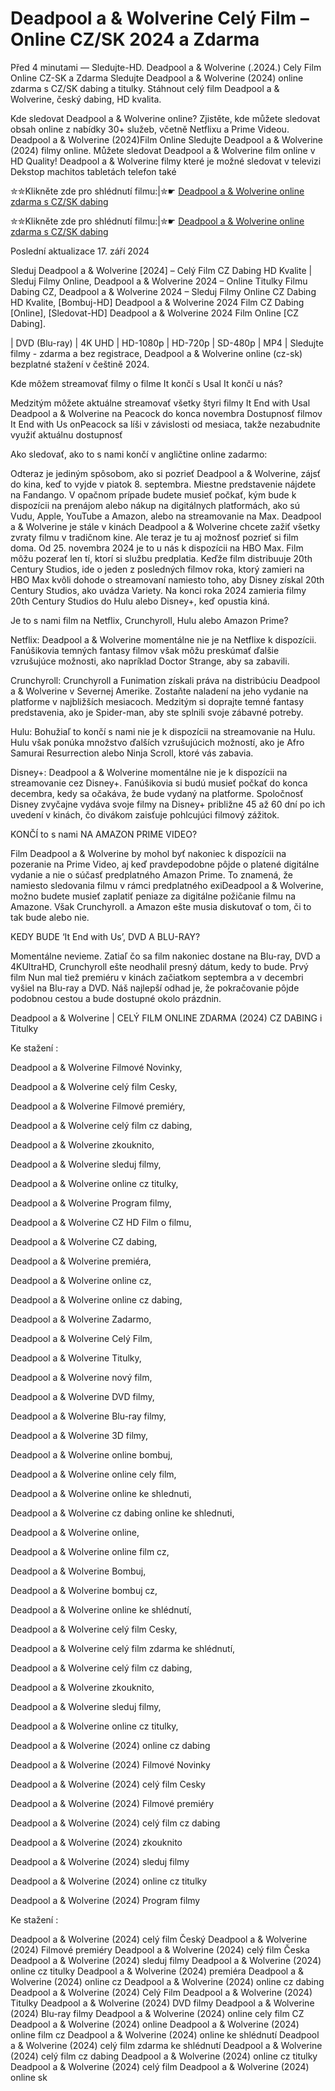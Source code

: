 # Deadpool a & Wolverine Celý Film – Online CZ/SK 2024 a Zdarma

Před 4 minutami — Sledujte-HD. Deadpool a & Wolverine (.2024.) Cely Film Online CZ-SK a Zdarma
Sledujte Deadpool a & Wolverine (2024) online zdarma s CZ/SK dabing a titulky. Stáhnout celý film Deadpool a & Wolverine, český dabing, HD kvalita.

Kde sledovat Deadpool a & Wolverine online? Zjistěte, kde můžete sledovat obsah online z nabídky 30+ služeb, včetně Netflixu a Prime Videou. Deadpool a & Wolverine (2024)Film Online Sledujte Deadpool a & Wolverine (2024) filmy online. Můžete sledovat Deadpool a & Wolverine film online v HD Quality! Deadpool a & Wolverine filmy které je možné sledovat v televizi Dekstop machitos tabletách telefon také

✮✮Klikněte zde pro shlédnutí filmu:|✮☛ [Deadpool a & Wolverine online zdarma s CZ/SK dabing](https://crotx.online/sk/movie/533535/deadpool-3-wolv.github)

✮✮Klikněte zde pro shlédnutí filmu:|✮☛ [Deadpool a & Wolverine online zdarma s CZ/SK dabing](https://crotx.online/sk/movie/533535/deadpool-3-wolv.github)

Poslední aktualizace 17. září 2024


Sleduj Deadpool a & Wolverine [2024] – Celý Film CZ Dabing HD Kvalite | Sleduj Filmy Online, Deadpool a & Wolverine 2024 – Online Titulky Filmu Dabing CZ, Deadpool a & Wolverine 2024 – Sleduj Filmy Online CZ Dabing HD Kvalite, [Bombuj-HD] Deadpool a & Wolverine 2024 Film CZ Dabing [Online], [Sledovat-HD] Deadpool a & Wolverine 2024 Film Online [CZ Dabing].

| DVD (Blu-ray) | 4K UHD | HD-1080p | HD-720p | SD-480p | MP4 | Sledujte filmy - zdarma a bez registrace, Deadpool a & Wolverine online (cz-sk) bezplatné stažení v češtině 2024.

Kde môžem streamovať filmy o filme It končí s Usal It končí u nás?

Medzitým môžete aktuálne streamovať všetky štyri filmy It End with Usal Deadpool a & Wolverine na Peacock do konca novembra Dostupnosť filmov It End with Us onPeacock sa líši v závislosti od mesiaca, takže nezabudnite využiť aktuálnu dostupnosť

Ako sledovať, ako to s nami končí v angličtine online zadarmo:

Odteraz je jediným spôsobom, ako si pozrieť Deadpool a & Wolverine, zájsť do kina, keď to vyjde v piatok 8. septembra. Miestne predstavenie nájdete na Fandango. V opačnom prípade budete musieť počkať, kým bude k dispozícii na prenájom alebo nákup na digitálnych platformách, ako sú Vudu, Apple, YouTube a Amazon, alebo na streamovanie na Max. Deadpool a & Wolverine je stále v kinách Deadpool a & Wolverine chcete zažiť všetky zvraty filmu v tradičnom kine. Ale teraz je tu aj možnosť pozrieť si film doma. Od 25. novembra 2024 je to u nás k dispozícii na HBO Max. Film môžu pozerať len tí, ktorí si službu predplatia. Keďže film distribuuje 20th Century Studios, ide o jeden z posledných filmov roka, ktorý zamieri na HBO Max kvôli dohode o streamovaní namiesto toho, aby Disney získal 20th Century Studios, ako uvádza Variety. Na konci roka 2024 zamieria filmy 20th Century Studios do Hulu alebo Disney+, keď opustia kiná.

Je to s nami film na Netflix, Crunchyroll, Hulu alebo Amazon Prime?

Netflix: Deadpool a & Wolverine momentálne nie je na Netflixe k dispozícii. Fanúšikovia temných fantasy filmov však môžu preskúmať ďalšie vzrušujúce možnosti, ako napríklad Doctor Strange, aby sa zabavili.

Crunchyroll: Crunchyroll a Funimation získali práva na distribúciu Deadpool a & Wolverine v Severnej Amerike. Zostaňte naladení na jeho vydanie na platforme v najbližších mesiacoch. Medzitým si doprajte temné fantasy predstavenia, ako je Spider-man, aby ste splnili svoje zábavné potreby.

Hulu: Bohužiaľ to končí s nami nie je k dispozícii na streamovanie na Hulu. Hulu však ponúka množstvo ďalších vzrušujúcich možností, ako je Afro Samurai Resurrection alebo Ninja Scroll, ktoré vás zabavia.

Disney+: Deadpool a & Wolverine momentálne nie je k dispozícii na streamovanie cez Disney+. Fanúšikovia si budú musieť počkať do konca decembra, kedy sa očakáva, že bude vydaný na platforme. Spoločnosť Disney zvyčajne vydáva svoje filmy na Disney+ približne 45 až 60 dní po ich uvedení v kinách, čo divákom zaisťuje pohlcujúci filmový zážitok.

KONČÍ to s nami NA AMAZON PRIME VIDEO?

Film Deadpool a & Wolverine by mohol byť nakoniec k dispozícii na pozeranie na Prime Video, aj keď pravdepodobne pôjde o platené digitálne vydanie a nie o súčasť predplatného Amazon Prime. To znamená, že namiesto sledovania filmu v rámci predplatného exiDeadpool a & Wolverine, možno budete musieť zaplatiť peniaze za digitálne požičanie filmu na Amazone. Však Crunchyroll. a Amazon ešte musia diskutovať o tom, či to tak bude alebo nie.

KEDY BUDE ‘It End with Us’, DVD A BLU-RAY?

Momentálne nevieme. Zatiaľ čo sa film nakoniec dostane na Blu-ray, DVD a 4KUltraHD, Crunchyroll ešte neodhalil presný dátum, kedy to bude. Prvý film Nun mal tiež premiéru v kinách začiatkom septembra a v decembri vyšiel na Blu-ray a DVD. Náš najlepší odhad je, že pokračovanie pôjde podobnou cestou a bude dostupné okolo prázdnin.

Deadpool a & Wolverine | CELÝ FILM ONLINE ZDARMA (2024) CZ DABING i Titulky

Ke stažení :

Deadpool a & Wolverine Filmové Novinky,

Deadpool a & Wolverine celý film Cesky,

Deadpool a & Wolverine Filmové premiéry,

Deadpool a & Wolverine celý film cz dabing,

Deadpool a & Wolverine zkouknito,

Deadpool a & Wolverine sleduj filmy,

Deadpool a & Wolverine online cz titulky,

Deadpool a & Wolverine Program filmy,

Deadpool a & Wolverine CZ HD Film o filmu,

Deadpool a & Wolverine CZ dabing,

Deadpool a & Wolverine premiéra,

Deadpool a & Wolverine online cz,

Deadpool a & Wolverine online cz dabing,

Deadpool a & Wolverine Zadarmo,

Deadpool a & Wolverine Celý Film,

Deadpool a & Wolverine Titulky,

Deadpool a & Wolverine nový film,

Deadpool a & Wolverine DVD filmy,

Deadpool a & Wolverine Blu-ray filmy,

Deadpool a & Wolverine 3D filmy,

Deadpool a & Wolverine online bombuj,

Deadpool a & Wolverine online cely film,

Deadpool a & Wolverine online ke shlednuti,

Deadpool a & Wolverine cz dabing online ke shlednuti,

Deadpool a & Wolverine online,

Deadpool a & Wolverine online film cz,

Deadpool a & Wolverine Bombuj,

Deadpool a & Wolverine bombuj cz,

Deadpool a & Wolverine online ke shlédnutí,

Deadpool a & Wolverine celý film Cesky,

Deadpool a & Wolverine celý film zdarma ke shlédnutí,

Deadpool a & Wolverine celý film cz dabing,

Deadpool a & Wolverine zkouknito,

Deadpool a & Wolverine sleduj filmy,

Deadpool a & Wolverine online cz titulky,

Deadpool a & Wolverine (2024) online cz dabing

Deadpool a & Wolverine (2024) Filmové Novinky

Deadpool a & Wolverine (2024) celý film Cesky

Deadpool a & Wolverine (2024) Filmové premiéry

Deadpool a & Wolverine (2024) celý film cz dabing

Deadpool a & Wolverine (2024) zkouknito

Deadpool a & Wolverine (2024) sleduj filmy

Deadpool a & Wolverine (2024) online cz titulky

Deadpool a & Wolverine (2024) Program filmy

Ke stažení :

Deadpool a & Wolverine (2024) celý film Český Deadpool a & Wolverine (2024) Filmové premiéry Deadpool a & Wolverine (2024) celý film Česka Deadpool a & Wolverine (2024) sleduj filmy Deadpool a & Wolverine (2024) online cz titulky Deadpool a & Wolverine (2024) premiéra Deadpool a & Wolverine (2024) online cz Deadpool a & Wolverine (2024) online cz dabing Deadpool a & Wolverine (2024) Celý Film Deadpool a & Wolverine (2024) Titulky Deadpool a & Wolverine (2024) DVD filmy Deadpool a & Wolverine (2024) Blu-ray filmy Deadpool a & Wolverine (2024) online cely film CZ Deadpool a & Wolverine (2024) online Deadpool a & Wolverine (2024) online film cz Deadpool a & Wolverine (2024) online ke shlédnutí Deadpool a & Wolverine (2024) celý film zdarma ke shlédnutí Deadpool a & Wolverine (2024) celý film cz dabing Deadpool a & Wolverine (2024) online cz titulky Deadpool a & Wolverine (2024) celý film Deadpool a & Wolverine (2024) online sk
